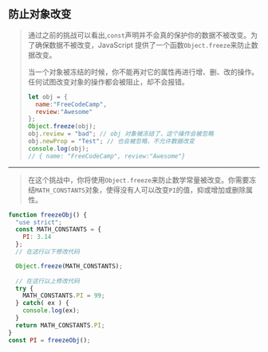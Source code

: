 ## 防止对象改变

> 通过之前的挑战可以看出,`const`声明并不会真的保护你的数据不被改变。为了确保数据不被改变，JavaScript 提供了一个函数`Object.freeze`来防止数据改变。
>
> 当一个对象被冻结的时候，你不能再对它的属性再进行增、删、改的操作。任何试图改变对象的操作都会被阻止，却不会报错。
>
> ```js
> let obj = {
>   name:"FreeCodeCamp",
>   review:"Awesome"
> };
> Object.freeze(obj);
> obj.review = "bad"; // obj 对象被冻结了，这个操作会被忽略
> obj.newProp = "Test"; // 也会被忽略，不允许数据改变
> console.log(obj); 
> // { name: "FreeCodeCamp", review:"Awesome"}
> ```

---

> 在这个挑战中，你将使用`Object.freeze`来防止数学常量被改变。你需要冻结`MATH_CONSTANTS`对象，使得没有人可以改变`PI`的值，抑或增加或删除属性。

```js
function freezeObj() {
  "use strict";
  const MATH_CONSTANTS = {
    PI: 3.14
  };
  // 在这行以下修改代码

  Object.freeze(MATH_CONSTANTS);
  
  // 在这行以上修改代码
  try {
    MATH_CONSTANTS.PI = 99;
  } catch( ex ) {
    console.log(ex);
  }
  return MATH_CONSTANTS.PI;
}
const PI = freezeObj();
```

